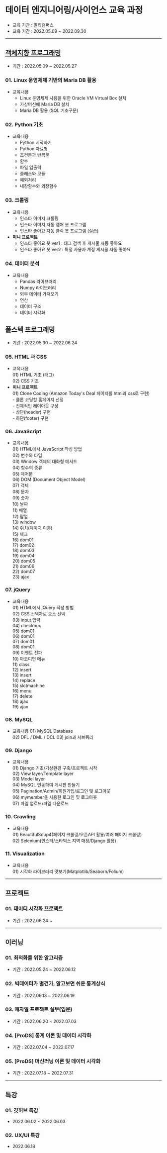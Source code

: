 # 데이터 엔지니어링/사이언스 교육 과정
- 교육 기관 : 멀티캠퍼스
- 교육 기간 : 2022.05.09 ~ 2022.09.30
---
## [객체지향 프로그래밍](https://github.com/hanna-joo/multicamp_edu/tree/main/01_OOP)
- 기간 : 2022.05.09 ~ 2022.05.27
### 01. Linux 운영체제 기반의 Maria DB 활용
- 교육내용
  - Linux 운영체제 사용을 위한 Oracle VM Virtual Box 설치
  - 가상머신에 Maria DB 설치
  - Maria DB 활용 (SQL 기초구문)
### 02. Python 기초
- 교육내용  
  - Python 시작하기  
  - Python 자료형  
  - 조건문과 반복문  
  - 함수  
  - 파일 입출력  
  - 클래스와 모듈  
  - 예외처리  
  - 내장함수와 외장함수
### 03. 크롤링
- 교육내용  
  - 인스타 이미지 크롤링  
  - 인스타 이미지 자동 캡처 봇 프로그램  
  - 인스타 좋아요 자동 클릭 봇 프로그램 (실습)
- **미니 프로젝트**  
  - 인스타 좋아요 봇 ver1 : 태그 검색 후 게시물 자동 좋아요  
  - 인스타 좋아요 봇 ver2 : 특정 사용자 계정 게시물 자동 좋아요
### 04. 데이터 분석
- 교육내용  
  - Pandas 라이브러리  
  - Numpy 라이브러리  
  - 외부 데이터 가져오기  
  - 연산  
  - 데이터 구조  
  - 데이터 시각화

## 풀스텍 프로그래밍
- 기간 : 2022.05.30 ~ 2022.06.24
### 05. HTML 과 CSS
- 교육내용  
  01\) HTML 기초 (태그)  
  02\) CSS 기초  
- **미니 프로젝트**  
  01\) Clone Coding (Amazon Today's Deal 페이지를 html과 css로 구현)  
      - 클론 코딩할 홈페이지 선정  
      - 전체적인 레이아웃 구성  
      - 상단(header) 구현  
      - 하단(footer) 구현  
### 06. JavaScript
- 교육내용  
  01\) HTML에서 JavaScript 작성 방법  
  02\) 변수와 타입  
  03\) Window 객체의 대화형 메서드  
  04\) 함수의 종류  
  05\) 제어문  
  06\) DOM (Document Object Model)  
  07\) 객체  
  08\) 문자  
  09\) 숫자  
  10\) 날짜  
  11\) 배열  
  12\) 팝업  
  13\) window  
  14\) 위치(페이지 이동)  
  15\) 체크  
  16\) dom01  
  17\) dom02  
  18\) dom03  
  19\) dom04  
  20\) dom05  
  21\) dom06  
  22\) dom07  
  23\) ajax  

### 07. jQuery
- 교육내용  
  01\) HTML에서 jQuery 작성 방법  
  02\) CSS 선택자로 요소 선택  
  03\) input 입력  
  04\) checkbox  
  05\) dom01  
  06\) dom01  
  07\) dom01  
  08\) dom01  
  09\) 이벤트 전파  
  10\) 아코디언 메뉴  
  11\) class   
  12\) insert  
  13\) insert  
  14\) replace  
  15\) slotmachine  
  16\) menu  
  17\) delete  
  18\) ajax  
  19\) ajax  
  
### 08. MySQL
- 교육내용
  01\) MySQL Database   
  02\) DFL / DML / DCL
  03\) join과 서브쿼리

### 09. Django
- 교육내용  
  01\) Django 기초/가상환경 구축/프로젝트 시작  
  02\) View layer/Template layer  
  03\) Model layer   
  04\) MySQL 연동하여 게시판 만들기   
  05\) Pagination/Admin/회원가입/로그인 및 로그아웃   
  06\) mymember을 사용한 로그인 및 로그아웃  
  07\) 파일 업로드/파일 다운로드  
  
### 10. Crawling
- 교육내용  
  01\) BeautifulSoup4(페이지 크롤링/오픈API 활용/여러 페이지 크롤링)  
  02\) Selenium(인스타/스타벅스 지역 매장/Django 활용)  
  
### 11. Visualization
- 교육내용  
  01\) 시각화 라이브러리 맛보기(Matplotlib/Seaborn/Folium)
---
## 프로젝트
### 01. [데이터 시각화 프로젝트](https://github.com/hanna-joo/multicamp_edu/tree/main/03_FirstProject)
- 기간 : 2022.06.24 ~

---
## 이러닝
### 01. 최적화를 위한 알고리즘
- 기간 : 2022.05.24 ~ 2022.06.12
### 02. 빅데이터가 별건가, 알고보면 쉬운 통계상식
- 기간 : 2022.06.13 ~ 2022.06.19
### 03. 애자일 프로젝트 실무(입문)
- 기간 : 2022.06.20 ~ 2022.07.03
### 04. [ProDS] 통계 이론 및 데이터 시각화
- 기간 : 2022.07.04 ~ 2022.07.17
### 05. [ProDS] 머신러닝 이론 및 데이터 시각화
- 기간 : 2022.07.18 ~ 2022.07.31
---
## 특강
### 01. 깃허브 특강
- 2022.06.02 ~ 2022.06.03
### 02. UX/UI 특강
- 2022.06.18
